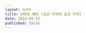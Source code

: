```yaml
---
layout: note
title: CMS와 WBS (입금 이체와 출금 이체)
date: 2024-09-25
published: false
---
```















